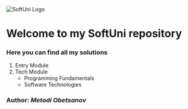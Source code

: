 ![SoftUni Logo](http://codeweekeu.s3.amazonaws.com/event_picture/SoftUni-Logo-Flat.png)
# Welcome to my SoftUni repository
### Here you can find all my solutions
1. Entry Module
2. Tech Module
     * Programming Fundamentals
     * Software Technologies
        
  
### Author: *Metodi Obetsanov*

